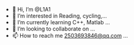 - 👋 Hi, I’m @L1A1
- 👀 I’m interested in Reading, cycling,...
- 🌱 I’m currently learning C++, Matlab ...
- 💞️ I’m looking to collaborate on ...
- 📫 How to reach me 2503693846@qq.com ...

<!---
L1A1/L1A1 is a ✨ special ✨ repository because its `README.md` (this file) appears on your GitHub profile.
You can click the Preview link to take a look at your changes.
--->
